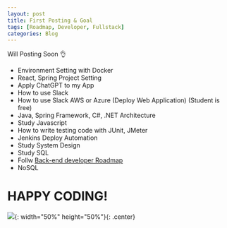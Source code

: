 ```yaml
---
layout: post
title: First Posting & Goal
tags: [Roadmap, Developer, Fullstack]
categories: Blog
---
```


Will Posting Soon 👌
- Environment Setting with Docker
- React, Spring Project Setting
- Apply ChatGPT to my App
- How to use Slack
- How to use Slack AWS or Azure (Deploy Web Application) (Student is free)
- Java, Spring Framework, C#, .NET Architecture
- Study Javascript
- How to write testing code with JUnit, JMeter
- Jenkins Deploy Automation
- Study System Design
- Study SQL
- Follw [Back-end developer Roadmap](https://roadmap.sh/backend)
- NoSQL

# HAPPY CODING!
![](https://media.giphy.com/media/KfwyWfTwMu1FG0XhO8/giphy.gif){: width="50%" height="50%"}{: .center}